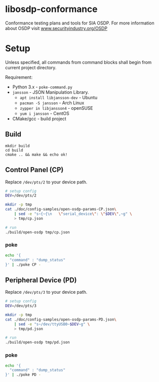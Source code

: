 # libosdp-conformance
Conformance testing plans and tools for SIA OSDP.
For more information about OSDP visit www.securityindustry.org/OSDP

# Setup
Unless specified, all commands from command blocks
shall begin from current project directory.

Requirement:

* Python 3.x - `poke-command.py`
* `jansson` - JSON Manipulation Library.
  * `apt install libjansson-dev` - Ubuntu
  * `pacman -S jansson` - Arch Linux
  * `zypper in libjansson4` - openSUSE
  * `yum i jansson` - CentOS
* CMake/gcc - build project

## Build

```
mkdir build
cd build
cmake .. && make && echo ok!
```


## Control Panel (CP)

Replace `/dev/pts/2` to your device path.

```sh
# setup config
DEV=/dev/pts/2

mkdir -p tmp
cat ./doc/config-samples/open-osdp-params-CP.json\
    | sed -e "s~{~{\n   \"serial_device\": \"$DEV\",~g" \
    > tmp/cp.json

# run
./build/open-osdp tmp/cp.json
```

### poke

```sh
echo '{
  "command" : "dump_status"
}' | ./poke CP -
```

## Peripheral Device (PD)


Replace `/dev/pts/3` to your device path.

```sh
# setup config
DEV=/dev/pts/3

mkdir -p tmp
cat ./doc/config-samples/open-osdp-params-PD.json\
    | sed -e "s~/dev/ttyUSB0~$DEV~g" \
    > tmp/pd.json

# run
./build/open-osdp tmp/pd.json

```

### poke

```sh
echo '{
  "command" : "dump_status"
}' | ./poke PD -
```
